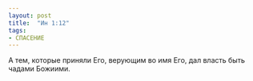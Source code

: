 ```yaml
---
layout: post
title:  "Ин 1:12"
tags:
- СПАСЕНИЕ
---
```


А тем, которые приняли Его, верующим во имя Его, дал власть быть чадами Божиими.